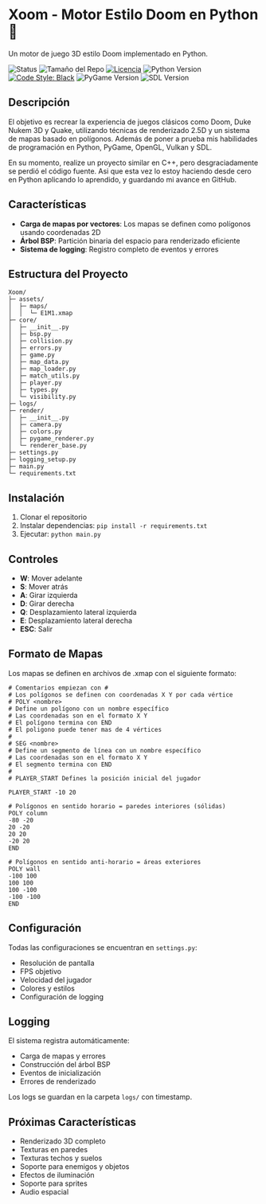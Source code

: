 # Xoom - Motor Estilo Doom en Python 🐍

Un motor de juego 3D estilo Doom implementado en Python.

![Status](https://img.shields.io/badge/status-En%20Desarrollo-blue)
![Tamaño del Repo](https://img.shields.io/github/repo-size/Xardax88/Xoom)
[![Licencia](https://img.shields.io/github/license/Xardax88/Xoom)](LICENSE)
![Python Version](https://img.shields.io/badge/Python-3.11%2B-blue?logo=python&logoColor=white)
[![Code Style: Black](https://img.shields.io/badge/code%20style-black-000000.svg)](https://github.com/psf/black)
![PyGame Version](https://img.shields.io/badge/PyGame-2.6+-blue?logo=pygame&logoColor=white)
![SDL Version](https://img.shields.io/badge/SDL-2.28+-blue?logo=libsdl&logoColor=white)

## Descripción

El objetivo es recrear la experiencia de juegos clásicos como Doom, Duke Nukem 3D y Quake, utilizando técnicas de renderizado 2.5D y un sistema de mapas basado en polígonos. 
Además de poner a prueba mis habilidades de programación en Python, PyGame, OpenGL, Vulkan y SDL.

En su momento, realize un proyecto similar en C++, pero desgraciadamente se perdió el código fuente. Asi que esta vez lo estoy haciendo desde cero en Python aplicando lo aprendido, y guardando mi avance en GitHub.

## Características

- **Carga de mapas por vectores**: Los mapas se definen como polígonos usando coordenadas 2D
- **Árbol BSP**: Partición binaria del espacio para renderizado eficiente
- **Sistema de logging**: Registro completo de eventos y errores

## Estructura del Proyecto

```
Xoom/
├─ assets/
│  ├─ maps/
│  │  └─ E1M1.xmap
├─ core/
│  ├─ __init__.py
│  ├─ bsp.py
│  ├─ collision.py
│  ├─ errors.py
│  ├─ game.py
│  ├─ map_data.py
│  ├─ map_loader.py
│  ├─ match_utils.py
│  ├─ player.py
│  ├─ types.py
│  └─ visibility.py
├─ logs/
├─ render/
│  ├─ __init__.py
│  ├─ camera.py
│  ├─ colors.py
│  ├─ pygame_renderer.py
│  └─ renderer_base.py
├─ settings.py
├─ logging_setup.py
├─ main.py
└─ requirements.txt
```

## Instalación

1. Clonar el repositorio
2. Instalar dependencias: `pip install -r requirements.txt`
3. Ejecutar: `python main.py`

## Controles

- **W**: Mover adelante
- **S**: Mover atrás  
- **A**: Girar izquierda
- **D**: Girar derecha
- **Q**: Desplazamiento lateral izquierda
- **E**: Desplazamiento lateral derecha
- **ESC**: Salir

## Formato de Mapas

Los mapas se definen en archivos de .xmap con el siguiente formato:

```
# Comentarios empiezan con #
# Los polígonos se definen con coordenadas X Y por cada vértice
# POLY <nombre>
# Define un polígono con un nombre específico
# Las coordenadas son en el formato X Y
# El polígono termina con END
# El poligono puede tener mas de 4 vértices
#
# SEG <nombre>
# Define un segmento de línea con un nombre específico
# Las coordenadas son en el formato X Y
# El segmento termina con END
#
# PLAYER_START Defines la posición inicial del jugador

PLAYER_START -10 20

# Polígonos en sentido horario = paredes interiores (sólidas)
POLY column
-80 -20
20 -20
20 20
-20 20
END

# Polígonos en sentido anti-horario = áreas exteriores
POLY wall
-100 100
100 100
100 -100
-100 -100
END
```

## Configuración

Todas las configuraciones se encuentran en `settings.py`:

- Resolución de pantalla
- FPS objetivo
- Velocidad del jugador
- Colores y estilos
- Configuración de logging

## Logging

El sistema registra automáticamente:

- Carga de mapas y errores
- Construcción del árbol BSP
- Eventos de inicialización
- Errores de renderizado

Los logs se guardan en la carpeta `logs/` con timestamp.

## Próximas Características

- Renderizado 3D completo
- Texturas en paredes
- Texturas techos y suelos
- Soporte para enemigos y objetos
- Efectos de iluminación
- Soporte para sprites
- Audio espacial